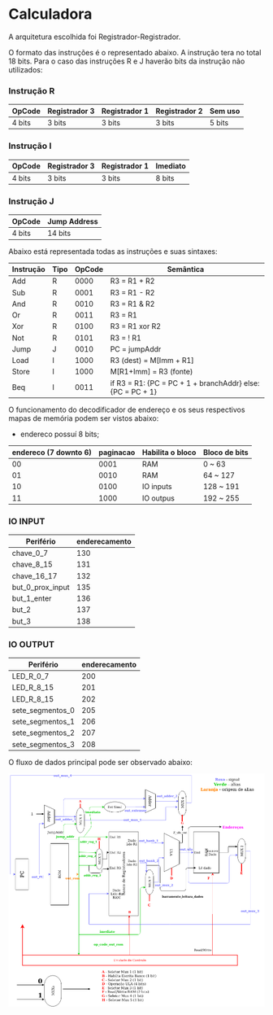 # Calculadora

A arquitetura escolhida foi Registrador-Registrador.

O formato das instruções é o representado abaixo. A instrução tera no total 18 bits. Para o caso das instruções R e J haverão bits da instrução não utilizados:


### Instrução R

| OpCode        | Registrador 3 | Registrador 1 | Registrador 2 | Sem uso       |
| ------------- | ------------- | ------------- | ------------- | ------------- |
| 4 bits        | 3 bits        | 3 bits        | 3 bits        | 5 bits        |



### Instrução I

| OpCode        | Registrador 3 | Registrador 1 | Imediato      |
| ------------- | ------------- | ------------- | ------------- |
| 4 bits        | 3 bits        | 3 bits        | 8 bits        |



### Instrução J

| OpCode        | Jump Address  |
| ------------- | ------------- |
| 4 bits        | 14 bits       |


Abaixo está representada todas as instruções e suas sintaxes:

| Instrução     | Tipo | OpCode        | Semântica     |
| ------------- | ------------- | ------------- | ------------- |
| Add       | R | 0000          | R3 = R1 + R2  |
| Sub       | R | 0001          | R3 = R1 - R2  |
| And       | R | 0010          | R3 = R1 & R2  |
| Or        | R | 0011          | R3 = R1 | R2  |
| Xor       | R | 0100          | R3 = R1 xor R2|
| Not       | R | 0101          | R3 = ! R1     |
| Jump      | J | 0010          | PC = jumpAddr                                         |
| Load      | I | 1000          | R3 (dest) = M[Imm + R1]                                           |
| Store     | I | 1000          | M[R1+Imm] = R3 (fonte)                                          |
| Beq       | I | 0011          | if R3 = R1: {PC = PC + 1 + branchAddr} else: {PC = PC + 1}|


O funcionamento do decodificador de endereço e os seus respectivos mapas de memória podem ser vistos abaixo:

- endereco possuí 8 bits;

| endereco (7 downto 6)        | paginacao  | Habilita o bloco | Bloco de bits |
| ------------- | ------------- |------------- | ------------- |
| 00            | 0001          | RAM | 0 ~ 63 |
| 01            | 0010          | RAM | 64 ~ 127 |
| 10            | 0100          | IO inputs | 128 ~ 191 |
| 11            | 1000          | IO outpus | 192 ~ 255 |


### IO INPUT 

| Perifério     | enderecamento |
| ------------- | ------------- |
| chave_0_7 | 130 |
| chave_8_15 | 131 |
| chave_16_17 | 132 |
| but_0_prox_input | 135 |
| but_1_enter | 136 |
| but_2 | 137 |
| but_3 | 138 |


### IO OUTPUT

| Perifério     | enderecamento |
| ------------- | ------------- |
| LED_R_0_7 | 200 |
| LED_R_8_15 | 201 |
| LED_R_8_15 | 202 |
| sete_segmentos_0 | 205 |
| sete_segmentos_1 | 206 |
| sete_segmentos_2 | 207 |
| sete_segmentos_3 | 208 |

 
O fluxo de dados principal pode ser observado abaixo:


![alt text](fluxo_dados_legendado.png)




